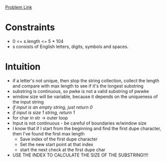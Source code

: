 [Problem Link](https://leetcode.com/problems/longest-substring-without-repeating-characters/)

# Constraints

 - 0 <= s.length <= 5 * 104
 - s consists of English letters, digits, symbols and spaces.

# Intuition

 - if a letter's not unique, then stop the string collection, collect the length and compare with max length to see if it's the longest substring
 - substring is continuous, so pwke is not a valid substring of pwwke
 - window size will be variable, because it depends on the uniqueness of the input string
 - _if input is an empty string, just return 0_
 - _if input is size 1 string, return 1_
 - for char in str -> outer loop
 - Input is not continuous - be careful of boundaries w/window size
 - I know that if I start from the beginning and find the first dupe character, then I've found the first max length
   - Save index of the first dupe character
   - Set the new start point at that index
   - start the next check at the first dupe char
 - USE THE INDEX TO CALCULATE THE SIZE OF THE SUBSTRING!!!!